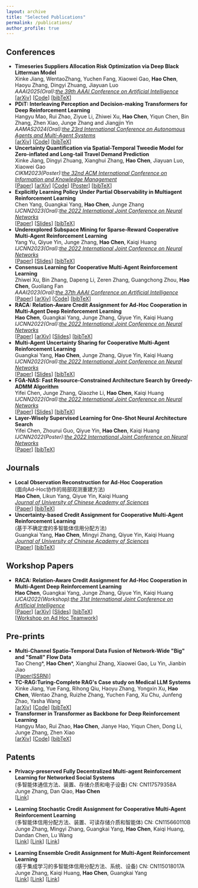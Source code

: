```yaml
---
layout: archive
title: "Selected Publications"
permalink: /publications/
author_profile: true
---
```


## Conferences
* **Timeseries Suppliers Allocation Risk Optimization via Deep Black Litterman Model**<br>
  Xinke Jiang, WentaoZhang, Yuchen Fang, Xiaowei Gao, **Hao Chen**, Haoyu Zhang, Dingyi Zhuang, Jiayuan Luo <br>
  *AAAI2025(Oral):[the 39th AAAI Conference on Artificial Intelligence](https://aaai.org/Conferences/AAAI-25/)*<br>
  [[arXiv](https://arxiv.org/abs/2401.17350)] [[Code](https://github.com/QiuFengqing/DBLM)] [[bibTeX](https://timebreaker.github.io/files/DBLM.bib)]
* **PDiT: Interleaving Perception and Decision-making Transformers for Deep Reinforcement Learning**<br>
  Hangyu Mao, Rui Zhao, Ziyue Li, Zhiwei Xu, **Hao Chen**, Yiqun Chen, Bin Zhang, Zhen Xiao, Junge Zhang and Jiangjin Yin<br>
  *AAMAS2024(Oral):[the 23rd International Conference on Autonomous Agents and Multi-Agent Systems](https://www.aamas2024-conference.auckland.ac.nz/)*<br>
  [[arXiv](https://arxiv.org/abs/2312.15863)] [[Code](https://github.com/maohangyu/PDiT)] [[bibTeX](https://timebreaker.github.io/files/PDiT.bib)]
  <!-- 毛航宇，赵瑞，黎子玥，徐志伟，陈皓，陈逸群，张斌，肖臻，张俊格，尹江津 -->
* **Uncertainty Quantification via Spatial-Temporal Tweedie Model for Zero-inflated and Long-tail Travel Demand Prediction**<br>
  Xinke Jiang, Dingyi Zhuang, Xianghui Zhang, **Hao Chen**, Jiayuan Luo, Xiaowei Gao<br>
  *CIKM2023(Poster):[the 32nd ACM International Conference on Information and Knowledge Management](https://uobevents.eventsair.com/cikm2023/)*<br>
  [[Paper](https://dl.acm.org/doi/10.1145/3583780.3615215)] [[arXiv](https://arxiv.org/abs/2306.09882)] [[Code](https://github.com/STTDAnonymous/STTD)] [[Poster](https://timebreaker.github.io/files/CIKM2023.pdf)] [[bibTeX](https://timebreaker.github.io/files/STTD.bib)]
* **Explicitly Learning Policy Under Partial Observability in Multiagent Reinforcement Learning**<br>
  Chen Yang, Guangkai Yang, **Hao Chen**, Junge Zhang<br>
  *IJCNN2023(Oral):[the 2022 International Joint Conference on Neural Networks](https://2023.ijcnn.org/)*<br>
  [[Paper](https://ieeexplore.ieee.org/abstract/document/10191476)] [[Slides](https://timebreaker.github.io/files/ELP.pdf)] [[bibTeX](https://timebreaker.github.io/files/IJCNN2023-1.bib)]
* **Underexplored Subspace Mining for Sparse-Reward Cooperative Multi-Agent Reinforcement Learning**<br>
  Yang Yu, Qiyue Yin, Junge Zhang, **Hao Chen**, Kaiqi Huang<br>
  *IJCNN2023(Oral):[the 2022 International Joint Conference on Neural Networks](https://2023.ijcnn.org/)*<br>
  [[Paper](https://ieeexplore.ieee.org/abstract/document/10191833)] [[Slides](https://timebreaker.github.io/files/USM.pdf)] [[bibTeX](https://timebreaker.github.io/files/IJCNN2023-2.bib)]
* **Consensus Learning for Cooperative Multi-Agent Reinforcement Learning**<br>
  Zhiwei Xu, Bin Zhang, Dapeng Li, Zeren Zhang, Guangchong Zhou, **Hao Chen**, Guoliang Fan<br>
  *AAAI2023(Oral):[the 37th AAAI Conference on Artificial Intelligence](https://aaai.org/Conferences/AAAI-23/)*<br>
  [[Paper](https://ojs.aaai.org/index.php/AAAI/article/view/26385/26157)] [[arXiv](https://arxiv.org/abs/2206.02583)] [[Code](https://github.com/deligentfool/COLA)] [[bibTeX](https://timebreaker.github.io/files/AAAI2023-1.bib)]
* **RACA: Relation-Aware Credit Assignment for Ad-Hoc Cooperation in Multi-Agent Deep Reinforcement Learning**<br>
  **Hao Chen**, Guangkai Yang, Junge Zhang, Qiyue Yin, Kaiqi Huang<br>
  *IJCNN2022(Oral):[the 2022 International Joint Conference on Neural Networks](https://wcci2022.org/)*<br>
  [[Paper](https://ieeexplore.ieee.org/document/9892225/)] [[arXiv](https://arxiv.org/abs/2206.01207)] [[Slides](https://timebreaker.github.io/files/RACA.pdf)] [[bibTeX](https://timebreaker.github.io/files/IJCNN2022-1.bib)]<br>
* **Multi-Agent Uncertainty Sharing for Cooperative Multi-Agent Reinforcement Learning**<br>
  Guangkai Yang, **Hao Chen**, Junge Zhang, Qiyue Yin, Kaiqi Huang<br>
  *IJCNN2022(Oral):[the 2022 International Joint Conference on Neural Networks](https://wcci2022.org/)*<br>
  [[Paper](https://ieeexplore.ieee.org/abstract/document/9891948/)] [[Slides](https://timebreaker.github.io/files/MAUS.pdf)] [[bibTeX](https://timebreaker.github.io/files/IJCNN2022-2.bib)]
* **FGA-NAS: Fast Resource-Constrained Architecture Search by Greedy-ADMM Algorithm**<br>
  Yifei Chen, Junge Zhang, Qiaozhe Li, **Hao Chen**, Kaiqi Huang<br>
  *IJCNN2022(Oral):[the 2022 International Joint Conference on Neural Networks](https://wcci2022.org/)*<br>
  [[Paper](https://ieeexplore.ieee.org/abstract/document/9892407/)] [[Slides](https://timebreaker.github.io/files/FGA.pdf)] [[bibTeX](https://timebreaker.github.io/files/IJCNN2022-3.bib)]
* **Layer-Wisely Supervised Learning for One-Shot Neural Architecture Search**<br>
  Yifei Chen, Zhourui Guo, Qiyue Yin, **Hao Chen**, Kaiqi Huang<br>
  *IJCNN2022(Poster):[the 2022 International Joint Conference on Neural Networks](https://wcci2022.org/)*<br>
  [[Paper](https://ieeexplore.ieee.org/abstract/document/9892632/)] [[bibTeX](https://timebreaker.github.io/files/IJCNN2022-4.bib)]

## Journals
* **Local Observation Reconstruction for Ad-Hoc Cooperation**<br>
  (面向Ad-Hoc协作的局部观测重建方法)<br>
  **Hao Chen**, Likun Yang, Qiyue Yin, Kaiqi Huang<br>
  *[Journal of University of Chinese Academy of Sciences](http://journal.ucas.ac.cn/EN/2095-6134/home.shtml)*<br>
  [[Paper](http://journal.ucas.ac.cn/CN/10.7523/j.ucas.2022.028)] [[bibTeX](https://timebreaker.github.io/files/GKD-1.bib)]
* **Uncertainty-based Credit Assignment for Cooperative Multi-Agent Reinforcement Learning**<br>
  (基于不确定度的多智能体信用分配方法)<br>
  Guangkai Yang, **Hao Chen**, Mingyi Zhang, Qiyue Yin, Kaiqi Huang<br>
  *[Journal of University of Chinese Academy of Sciences](http://journal.ucas.ac.cn/EN/2095-6134/home.shtml)*<br>
  [[Paper](http://journal.ucas.ac.cn/CN/10.7523/j.ucas.2022.047)] [[bibTeX](https://timebreaker.github.io/files/GKD-2.bib)]

## Workshop Papers
* **RACA: Relation-Aware Credit Assignment for Ad-Hoc Cooperation in Multi-Agent Deep Reinforcement Learning**<br>
  **Hao Chen**, Guangkai Yang, Junge Zhang, Qiyue Yin, Kaiqi Huang<br>
  *IJCAI2022(Workshop):[the 31st International Joint Conference on Artificial Intelligence](https://ijcai-22.org)*<br>
  [[Paper](https://ieeexplore.ieee.org/document/9892225/)] [[arXiv](https://arxiv.org/abs/2206.01207)] [[Slides](https://timebreaker.github.io/files/RACA.pdf)] [[bibTeX](https://timebreaker.github.io/files/IJCNN2022-1.bib)]<br>
  [[Workshop on Ad Hoc Teamwork](https://sites.google.com/view/ad-hoc-teamwork)]

## Pre-prints
* **Multi-Channel Spatio-Temporal Data Fusion of Network-Wide "Big" and "Small" Flow Data**<br>
  Tao Cheng*, **Hao Chen***, Xianghui Zhang, Xiaowei Gao, Lu Yin, Jianbin Jiao<br>
  [[Paper(SSRN)](https://papers.ssrn.com/sol3/papers.cfm?abstract_id=5027625)] 
* **TC-RAG:Turing-Complete RAG's Case study on Medical LLM Systems**<br>
  Xinke Jiang, Yue Fang, Rihong Qiu, Haoyu Zhang, Yongxin Xu, **Hao Chen**, Wentao Zhang, Ruizhe Zhang, Yuchen Fang, Xu Chu, Junfeng Zhao, Yasha Wang<br>
  [[arXiv](https://arxiv.org/abs/2408.09199)] [[Code](https://github.com/Artessay/TC-RAG)] 
  [[bibTeX](https://timebreaker.github.io/files/RAG.bib)]
* **Transformer in Transformer as Backbone for Deep Reinforcement Learning**<br>
  Hangyu Mao, Rui Zhao, **Hao Chen**, Jianye Hao, Yiqun Chen, Dong Li, Junge Zhang, Zhen Xiao<br>
  [[arXiv](https://arxiv.org/abs/2212.14538)] [[Code](https://github.com/maohangyu/TIT_open_source)] [[bibTeX](https://timebreaker.github.io/files/TIT.bib)]

## Patents
* **Privacy-preserved Fully Decentralized Multi-agent Reinforcement Learning for Networked Social Systems**<br>
  (多智能体通信方法、装置、存储介质和电子设备) CN: CN117579358A<br>
  Junge Zhang, Dan Qiao, **Hao Chen**<br>
  [[Link](https://pss-system.cponline.cnipa.gov.cn/documents/detail?prevPageTit=changgui)]
<!-- 张俊格, 乔丹, **陈皓** -->
* **Learning Stochastic Credit Assignment for Cooperative Multi-Agent Reinforcement Learning**<br>
  (多智能体信用分配方法、装置、可读存储介质和智能体) CN: CN115660110B<br>
  Junge Zhang, Mingyi Zhang, Guangkai Yang, **Hao Chen**, Kaiqi Huang, Dandan Chen, Lu Wang<br>
  [[Link](https://cprs.patentstar.com.cn/Search/Detail?ANE=7FAA9IED8CEA9IBC5CCA9FGDBHFAEIGA9IEF9BIGFHHA9IGH)] [[Link](https://zhuanli.tianyancha.com/2b92548fedd94537e7c3931177055cd8)] [[Link](https://pss-system.cponline.cnipa.gov.cn/documents/detail?prevPageTit=changgui)]
<!-- 张俊格, 张茗奕, 杨光开, **陈皓**, 黄凯奇, 陈丹丹, 王陆 -->
* **Learning Ensemble Credit Assignment for Multi-Agent Reinforcement Learning**<br>
  (基于集成学习的多智能体信用分配方法、系统、设备) CN: CN115018017A<br>
  Junge Zhang, Kaiqi Huang, **Hao Chen**, Guangkai Yang<br>
  [[Link](https://cprs.patentstar.com.cn/Search/Detail?ANE=9IFG7AHA9IEF9DEA7DDA9IGF9CBD9EHE9GGHAFEA9ECD9BHB)] [[Link](https://zhuanli.tianyancha.com/cc4a99e19ff4de0583a67632045cb4e8)] [[Link](https://pss-system.cponline.cnipa.gov.cn/documents/detail?prevPageTit=changgui)]
<!-- 张俊格, 黄凯奇, **陈皓**, 杨光开 -->


<!-- Paper, arXiv, Blog, Code, Slides, Video, bibTeX, Data, Website, Project page, Poster, Reviews, Link, Appendix, Reviews -->



<!-- {% if author.googlescholar %}
  You can also find my articles on <u><a href="{{author.googlescholar}}">my Google Scholar profile</a>.</u>
{% endif %}

{% include base_path %}

{% for post in site.publications reversed %}
  {% include archive-single.html %}
{% endfor %} -->
